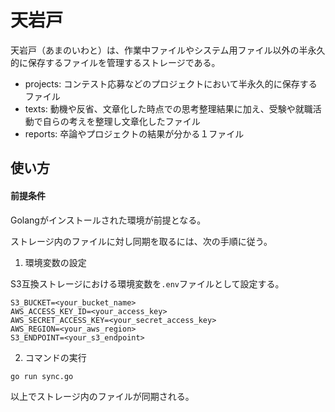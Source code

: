 # 天岩戸

天岩戸（あまのいわと）は、作業中ファイルやシステム用ファイル以外の半永久的に保存するファイルを管理するストレージである。

- projects: コンテスト応募などのプロジェクトにおいて半永久的に保存するファイル
- texts: 動機や反省、文章化した時点での思考整理結果に加え、受験や就職活動で自らの考えを整理し文章化したファイル
- reports: 卒論やプロジェクトの結果が分かる１ファイル

## 使い方

#### 前提条件
Golangがインストールされた環境が前提となる。

ストレージ内のファイルに対し同期を取るには、次の手順に従う。

1. 環境変数の設定

S3互換ストレージにおける環境変数を`.env`ファイルとして設定する。

```env
S3_BUCKET=<your_bucket_name>
AWS_ACCESS_KEY_ID=<your_access_key>
AWS_SECRET_ACCESS_KEY=<your_secret_access_key>
AWS_REGION=<your_aws_region>
S3_ENDPOINT=<your_s3_endpoint>
```

2. コマンドの実行

```sh
go run sync.go
```

以上でストレージ内のファイルが同期される。

